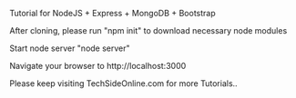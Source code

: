 Tutorial for NodeJS + Express + MongoDB + Bootstrap


After cloning, please run "npm init" to download necessary node modules

Start node server "node server"

Navigate your browser to http://localhost:3000

Please keep visiting TechSideOnline.com for more Tutorials..